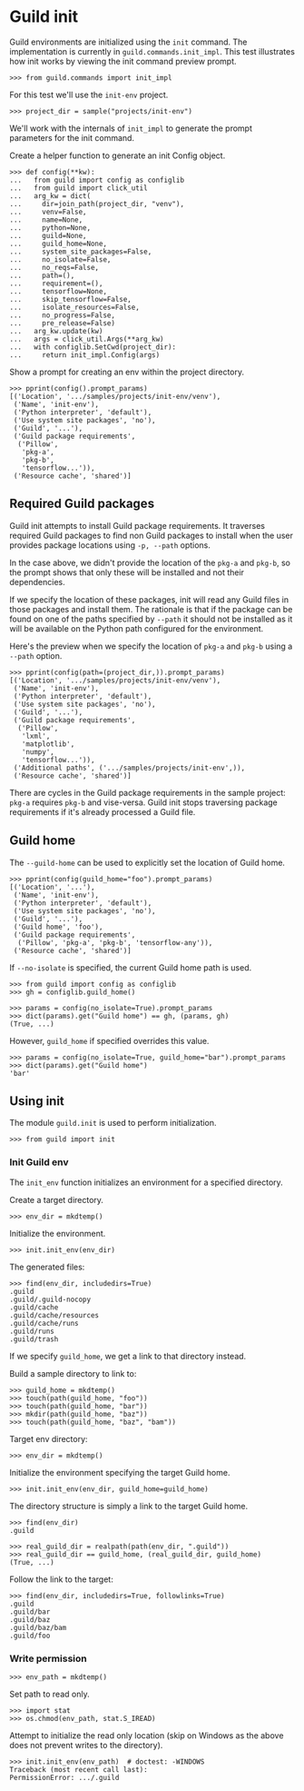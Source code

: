 # Guild init

Guild environments are initialized using the `init` command. The
implementation is currently in `guild.commands.init_impl`. This test
illustrates how init works by viewing the init command preview prompt.

    >>> from guild.commands import init_impl

For this test we'll use the `init-env` project.

    >>> project_dir = sample("projects/init-env")

We'll work with the internals of `init_impl` to generate the prompt
parameters for the init command.

Create a helper function to generate an init Config object.

    >>> def config(**kw):
    ...   from guild import config as configlib
    ...   from guild import click_util
    ...   arg_kw = dict(
    ...     dir=join_path(project_dir, "venv"),
    ...     venv=False,
    ...     name=None,
    ...     python=None,
    ...     guild=None,
    ...     guild_home=None,
    ...     system_site_packages=False,
    ...     no_isolate=False,
    ...     no_reqs=False,
    ...     path=(),
    ...     requirement=(),
    ...     tensorflow=None,
    ...     skip_tensorflow=False,
    ...     isolate_resources=False,
    ...     no_progress=False,
    ...     pre_release=False)
    ...   arg_kw.update(kw)
    ...   args = click_util.Args(**arg_kw)
    ...   with configlib.SetCwd(project_dir):
    ...     return init_impl.Config(args)

Show a prompt for creating an env within the project directory.

    >>> pprint(config().prompt_params)
    [('Location', '.../samples/projects/init-env/venv'),
     ('Name', 'init-env'),
     ('Python interpreter', 'default'),
     ('Use system site packages', 'no'),
     ('Guild', '...'),
     ('Guild package requirements',
      ('Pillow',
       'pkg-a',
       'pkg-b',
       'tensorflow...')),
     ('Resource cache', 'shared')]

## Required Guild packages

Guild init attempts to install Guild package requirements. It
traverses required Guild packages to find non Guild packages to
install when the user provides package locations using `-p, --path`
options.

In the case above, we didn't provide the location of the `pkg-a` and
`pkg-b`, so the prompt shows that only these will be installed and not
their dependencies.

If we specify the location of these packages, init will read any Guild
files in those packages and install them. The rationale is that if the
package can be found on one of the paths specified by `--path` it
should not be installed as it will be available on the Python path
configured for the environment.

Here's the preview when we specify the location of `pkg-a` and `pkg-b`
using a `--path` option.

    >>> pprint(config(path=(project_dir,)).prompt_params)
    [('Location', '.../samples/projects/init-env/venv'),
     ('Name', 'init-env'),
     ('Python interpreter', 'default'),
     ('Use system site packages', 'no'),
     ('Guild', '...'),
     ('Guild package requirements',
      ('Pillow',
       'lxml',
       'matplotlib',
       'numpy',
       'tensorflow...')),
     ('Additional paths', ('.../samples/projects/init-env',)),
     ('Resource cache', 'shared')]

There are cycles in the Guild package requirements in the sample
project: `pkg-a` requires `pkg-b` and vise-versa. Guild init stops
traversing package requirements if it's already processed a Guild
file.

## Guild home

The `--guild-home` can be used to explicitly set the location of Guild
home.

    >>> pprint(config(guild_home="foo").prompt_params)
    [('Location', '...'),
     ('Name', 'init-env'),
     ('Python interpreter', 'default'),
     ('Use system site packages', 'no'),
     ('Guild', '...'),
     ('Guild home', 'foo'),
     ('Guild package requirements',
      ('Pillow', 'pkg-a', 'pkg-b', 'tensorflow-any')),
     ('Resource cache', 'shared')]

If `--no-isolate` is specified, the current Guild home path is used.

    >>> from guild import config as configlib
    >>> gh = configlib.guild_home()

    >>> params = config(no_isolate=True).prompt_params
    >>> dict(params).get("Guild home") == gh, (params, gh)
    (True, ...)

However, `guild_home` if specified overrides this value.

    >>> params = config(no_isolate=True, guild_home="bar").prompt_params
    >>> dict(params).get("Guild home")
    'bar'

## Using init

The module `guild.init` is used to perform initialization.

    >>> from guild import init

### Init Guild env

The `init_env` function initializes an environment for a specified
directory.

Create a target directory.

    >>> env_dir = mkdtemp()

Initialize the environment.

    >>> init.init_env(env_dir)

The generated files:

    >>> find(env_dir, includedirs=True)
    .guild
    .guild/.guild-nocopy
    .guild/cache
    .guild/cache/resources
    .guild/cache/runs
    .guild/runs
    .guild/trash

If we specify `guild_home`, we get a link to that directory instead.

Build a sample directory to link to:

    >>> guild_home = mkdtemp()
    >>> touch(path(guild_home, "foo"))
    >>> touch(path(guild_home, "bar"))
    >>> mkdir(path(guild_home, "baz"))
    >>> touch(path(guild_home, "baz", "bam"))

Target env directory:

    >>> env_dir = mkdtemp()

Initialize the environment specifying the target Guild home.

    >>> init.init_env(env_dir, guild_home=guild_home)

The directory structure is simply a link to the target Guild home.

    >>> find(env_dir)
    .guild

    >>> real_guild_dir = realpath(path(env_dir, ".guild"))
    >>> real_guild_dir == guild_home, (real_guild_dir, guild_home)
    (True, ...)

Follow the link to the target:

    >>> find(env_dir, includedirs=True, followlinks=True)
    .guild
    .guild/bar
    .guild/baz
    .guild/baz/bam
    .guild/foo

### Write permission

    >>> env_path = mkdtemp()

Set path to read only.

    >>> import stat
    >>> os.chmod(env_path, stat.S_IREAD)

Attempt to initialize the read only location (skip on Windows as the
above does not prevent writes to the directory).

    >>> init.init_env(env_path)  # doctest: -WINDOWS
    Traceback (most recent call last):
    PermissionError: .../.guild
